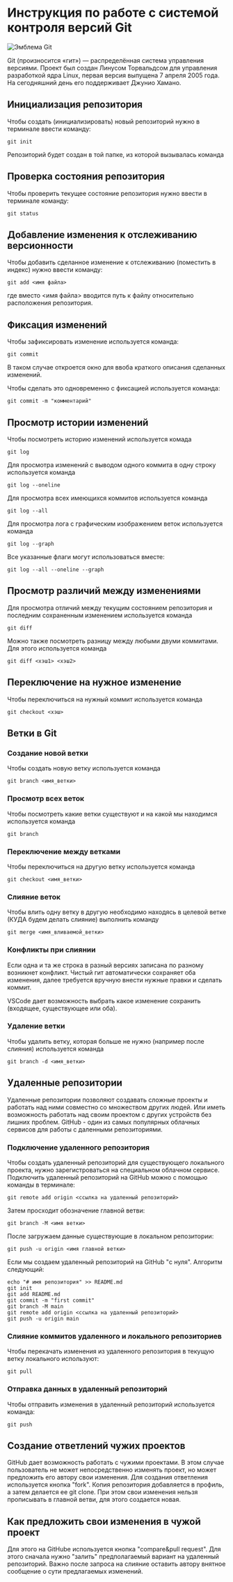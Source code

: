 # **Инструкция по работе с системой контроля версий Git**

![Эмблема Git](git.jpg)

Git (произносится «гит») — распределённая система управления версиями. Проект был создан Линусом Торвальдсом для управления разработкой ядра Linux, первая версия выпущена 7 апреля 2005 года. На сегодняшний день его поддерживает Джунио Хамано.

## Инициализация репозитория

Чтобы создать (инициализировать) новый репозиторий нужно в терминале ввести команду:

    git init

Репозиторий будет создан в той папке, из которой вызывалась команда

## Проверка состояния репозитория

Чтобы проверить текущее состояние репозитория нужно ввести в терминале команду:

    git status

## Добавление изменения к отслеживанию версионности

Чтобы добавить сделанное изменение к отслеживанию (поместить в индекс) нужно ввести команду:

    git add <имя файла>

где вместо <имя файла> вводится путь к файлу относительно расположения репозитория.

## Фиксация изменений

Чтобы зафиксировать изменение используется команда:

    git commit

В таком случае откроется окно для ввоба краткого описания сделанных изменений.

Чтобы сделать это одновременно с фиксацией используется команда:

    git commit -m "комментарий"

## Просмотр истории изменений

Чтобы посмотреть историю изменений используется комада

    git log

Для просмотра изменений с выводом одного коммита в одну строку используется команда

    git log --oneline

Для просмотра всех имеющихся коммитов используется команда

    git log --all

Для просмотра лога с графическим изображением веток используется команда

    git log --graph

Все указанные флаги могут использоваться вместе:

    git log --all --oneline --graph

## Просмотр различий между изменениями

Для просмотра отличий между текущим состоянием репозитория и последним сохраненным изменением используется команда

    git diff

Можно также посмотреть разницу между любыми двуми коммитами. Для этого используется команда

    git diff <хэш1> <хэш2>

## Переключение на нужное изменение

Чтобы переключиться на нужный коммит используется команда

    git checkout <хэш>

## Ветки в Git

### Создание новой ветки

Чтобы создать новую ветку используется команда

    git branch <имя_ветки>

### Просмотр всех веток

Чтобы посмотреть какие ветки существуют и на какой мы находимся используется команда

    git branch

### Переключение между ветками

Чтобы переключиться на другую ветку используется команда

    git checkout <имя_ветки>

### Слияние веток

Чтобы влить одну ветку в другую необходимо находясь в целевой ветке (КУДА будем делать слияние) выполнить команду

    git merge <имя_вливаемой_ветки>

### Конфликты при слиянии

Если одна и та же строка в разный версиях записана по разному возникнет конфликт.
Чистый гит автоматически сохраняет оба изменения, далее требуется вручную внести нужные правки и сделать коммит.

VSСode дает возможность выбрать какое изменение сохранить (входящее, существующее или оба).

### Удаление ветки

Чтобы удалить ветку, которая больше не нужно (например после слияния) используется команда

    git branch -d <имя_ветки>

## Удаленные репозитории

Удаленные репозитории позволяют создавать сложные проекты и работать над ними совместно со множеством других людей. Или иметь возможность работать над своим проектом с других устройств без лишних проблем. GitHub - один из самых популярных облачных сервисов для работы с даленными репозиториями.

### Подключение удаленного репозитория 

Чтобы создать удаленный репозиторий для существующего локального проекта, нужно зарегистроваться на специальном облачном сервисе. Подключить удаленный репозиторий на GitHub можно с помощью команды в терминале:

    git remote add origin <ссылка на удаленный репозиторий>

Затем просходит обозначение главной ветви:

    git branch -M <имя ветки>

 После загружаем данные существующие в локальном репозитории:

    git push -u origin <имя главной ветки>  

Если мы создаем удаленный репозиторий на GitHub "с нуля". Алгоритм следующий:

    echo "# имя репозитория" >> README.md
    git init
    git add README.md
    git commit -m "first commit"
    git branch -M main
    git remote add origin <ссылка на удаленный репозиторий>
    git push -u origin main

### Слияние коммитов удаленного и локального репозиториев

Чтобы перекачать изменения из удаленного репозитория в текущую ветку локального используют:

    git pull

### Отправка данных в удаленный репозиторий

Чтобы отправить изменения в удаленный репозиторий используется команда:

    git push

## Создание ответлений чужих проектов

GitHub дает возможность работать с чужими проектами. В этом случае пользователь не может непосредственно изменять проект, но может предложить его автору свои изменения. Для создания ответления используется кнопка "fork". Копия репозитория добавляется в профиль, а затем делается ее git clone. При этом свои изменения нельзя прописывать в главной ветви, для этого создается новая.

## Как предложить свои изменения в чужой проект

Для этого на GitHube используется кнопка "compare&pull request". Для этого сначала нужно "залить" предполагаемый вариант на удаленный репозиторий. Важно после запроса на слияние оставить автору внятное сообщение о сути предлагаемых изменений.